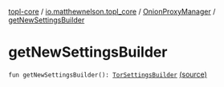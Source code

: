 [topl-core](../../index.md) / [io.matthewnelson.topl_core](../index.md) / [OnionProxyManager](index.md) / [getNewSettingsBuilder](./get-new-settings-builder.md)

# getNewSettingsBuilder

`fun getNewSettingsBuilder(): `[`TorSettingsBuilder`](../../io.matthewnelson.topl_core.settings/-tor-settings-builder/index.md) [(source)](https://github.com/05nelsonm/TorOnionProxyLibrary-Android/blob/master/topl-core/src/main/java/io/matthewnelson/topl_core/OnionProxyManager.kt#L214)